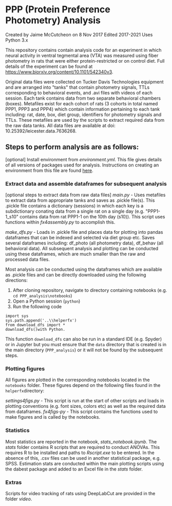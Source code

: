 # PPP (Protein Preference Photometry) Analysis
Created by Jaime McCutcheon on 8 Nov 2017
Edited 2017-2021
Uses Python 3.x

This repository contains contain analysis code for an experiment in which neural activity in ventral tegmental area (VTA) was measured using fiber photometry in rats that were either protein-restricted or on control diet. Full details of the experiment can be found at https://www.biorxiv.org/content/10.1101/542340v3.

Original data files were collected on Tucker Davis Technologies equipment and are arranged into "tanks" that contain photometry signals, TTLs corresponding to behavioral events, and .avi files with videos of each session. Each tank contains data from two separate behavioral chambers (boxes). Metafiles exist for each cohort of rats (3 cohorts in total named PPP1, PPP3 and PPP4) which contain information pertaining to each tank including: rat, date, box, diet group, identifiers for photometry signals and TTLs. These metafiles are used by the scripts to extract required data from the raw data tanks. All data files are available at doi: 10.25392/leicester.data.7636268.

## Steps to perform analysis are as follows:
[optional] Install environment from _environment.yml_. This file gives details of all versions of packages used for analysis. Instructions on creating an environment from this file are found <a href="https://docs.conda.io/projects/conda/en/latest/user-guide/tasks/manage-environments.html#creating-an-environment-from-an-environment-yml-file" target="_blank">here</a>.

### Extract data and assemble dataframes for subsequent analysis
[optional steps to extract data from raw data files]
_main.py_ - Uses metafiles to extract data from appropriate tanks and saves as .pickle file(s). This .pickle file contains a dictionary (sessions) in which each key is a subdictionary conating data from a single rat on a single day (e.g. "PPP1-1_s10" contains data from rat PPP1-1 on the 10th day (s10)). This script uses functions within _fx4assembly.py_ to accomplish this.

_make_dfs.py_ - Loads in .pickle file and places data for plotting into pandas dataframes that can be indexed and selected via diet group etc. Saves several dataframes including: df_photo (all photometry data), df_behav (all behavioral data). All subsequent analysis and plotting can be conducted using these dataframes, which are much smaller than the raw and processed data files.

Most analysis can be conducted using the dataframes which are available as .pickle files and can be directly downloaded using the following directions:

1. After cloning repository, navigate to directory containing notebooks (e.g. `cd PPP_analysis\notebooks`)
2. Open a Python session (`python`)
3. Run the following code
```
import sys
sys.path.append('..\\helperfx')
from download_dfs import *
download_dfs()with Python.
```
This function `download_dfs` can also be run in a standard IDE (e.g. Spyder) or in Jupyter but you must ensure that the `data` directory that is created is in the main directory (`PPP_analysis`) or it will not be found by the subsequent steps.

### Plotting figures
All figures are plotted in the corresponding notebooks located in the `notebooks` folder. These figures depend on the following files found in the `helperfx`directory:

_settings4figs.py_ - This script is run at the start of other scripts and loads in plotting conventions (e.g. font sizes, colors etc) as well as the required data from dataframes.
_fx4figs-py_ - This script contains the functions used to make figures and is called by the notebooks.

### Statistics
Most statistics are reported in the notebook, _stats_notebook.ipynb_. The _stats_ folder contains R scripts that are required to conduct ANOVAs. This requires R to be installed and paths to _Rscript.exe_ to be entered. In the absence of this, .csv files can be used in another statistical package, e.g. SPSS. Estimation stats are conducted within the main plotting scripts using the dabest package and added to an Excel file in the _stats_ folder.  

### Extras
Scripts for video tracking of rats using DeepLabCut are provided in the folder _video_.


